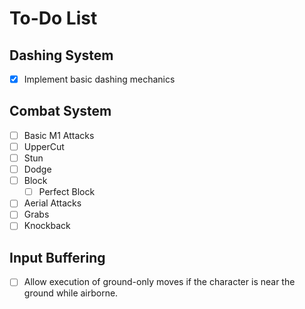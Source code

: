 # To-Do List

## Dashing System
- [x] Implement basic dashing mechanics

## Combat System
- [ ] Basic M1 Attacks
- [ ] UpperCut
- [ ] Stun
- [ ] Dodge
- [ ] Block
    - [ ] Perfect Block
- [ ] Aerial Attacks
- [ ] Grabs
- [ ] Knockback

## Input Buffering
- [ ] Allow execution of ground-only moves if the character is near the ground while airborne.